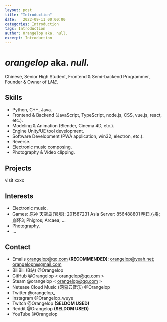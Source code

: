 ```yaml
---
layout: post
title: "Introduction"
date:   2022-09-11 00:00:00
categories: Introduction
tags: Introduction
author: Orangelop aka. null.
excerpt: Introduction
---
```


# *orangelop* aka. *null.*

Chinese, Senior High Student, Frontend & Semi-backend Programmer, Founder & Owner of *LME*.

## Skills

* Python, C++, Java.
* Frontend & Backend (JavaScript, TypeScript, node.js, CSS, vue.js, react, etc.).
* Modeling & Animation (Blender, Cinema 4D, etc.).
* Engine Unity/UE tool development.
* Software Development (PWA application, win32, electron, etc.).
* Reverse.
* Electronic music composing.
* Photography & Video clipping.

## Projects

visit xxxx

## Interests

* Electronic music.
* Games:
原神
天空岛(官服): 201587231
Asia Server: 856488801
明日方舟; 崩坏3; Phigros; Arcaea; …
* Photography.
* …

## Contact

* Emails orangelop@qq.com **(RECOMMENDED)**; orangelop@yeah.net; orangelopn@gmail.com
* BiliBili (B站) @Orangelop
* GitHub @Orangelop < orangelop@qq.com >
* Steam @orangelop < orangelop@qq.com >
* Netease Cloud Music (网易云音乐) @Orangelop
* Twitter @orangelop_
* Instagram @Orangelop_wuye
* Twitch @Orangelop **(SELDOM USED)**
* Reddit @Orangelop **(SELDOM USED)**
* YouTube @Orangelop
